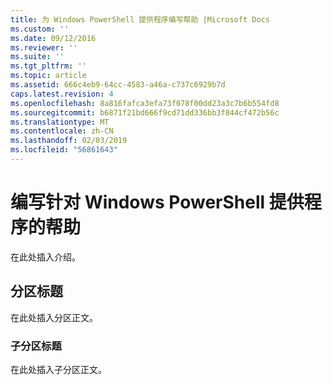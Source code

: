 ```yaml
---
title: 为 Windows PowerShell 提供程序编写帮助 |Microsoft Docs
ms.custom: ''
ms.date: 09/12/2016
ms.reviewer: ''
ms.suite: ''
ms.tgt_pltfrm: ''
ms.topic: article
ms.assetid: 666c4eb9-64cc-4583-a46a-c737c6929b7d
caps.latest.revision: 4
ms.openlocfilehash: 8a816fafca3efa73f078f00dd23a3c7b6b554fd8
ms.sourcegitcommit: b6871f21bd666f9cd71dd336bb3f844cf472b56c
ms.translationtype: MT
ms.contentlocale: zh-CN
ms.lasthandoff: 02/03/2019
ms.locfileid: "56861643"
---
```

# <a name="writing-help-for-windows-powershell-providers"></a>编写针对 Windows PowerShell 提供程序的帮助

在此处插入介绍。

## <a name="section-heading"></a>分区标题

 在此处插入分区正文。

### <a name="subsection-heading"></a>子分区标题

 在此处插入子分区正文。